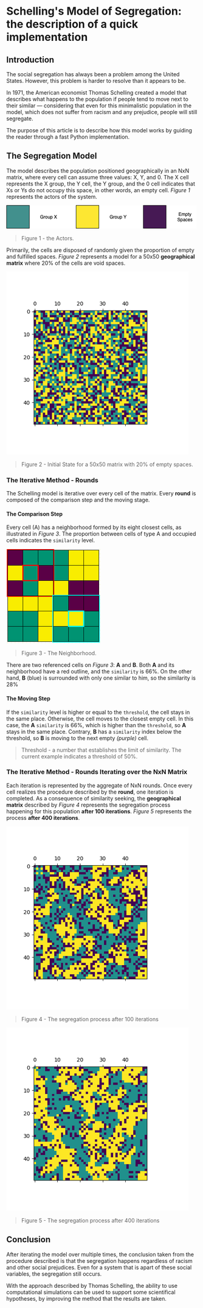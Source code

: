 # Schelling's Model of Segregation: the description of a quick implementation

## Introduction
The social segregation has always been a problem among the United States. However, this problem is harder to resolve than it appears to be.

In 1971, the American economist Thomas Schelling created a model that describes what happens to the population if people tend to move next to their similar — considering that even for this minimalistic population in the model, which does not suffer from racism and any prejudice, people will still segregate.

The purpose of this article is to describe how this model works by guiding the reader through a fast Python implementation.

## The Segregation Model
The model describes the population positioned geographically in an NxN matrix, where every cell can assume three values: X, Y, and 0. The X cell represents the X group, the Y cell, the Y group, and the 0 cell indicates that Xs or Ys do not occupy this space, in other words, an empty cell. _Figure 1_ represents the actors of the system.

![Figure 1 - the Actors](https://github.com/victorgcramos/decentralized-governance-tcc/blob/implementation-description/simulations/schelling-model/images/tcc-governance-diagrams-schelling.png?raw=true)
> Figure 1 - the Actors.

Primarily, the cells are disposed of randomly given the proportion of empty and fulfilled spaces. _Figure 2_ represents a model for a 50x50 **geographical matrix** where 20% of the cells are void spaces.

![Figure 2 - Initial State for a 50x50 matrix with 20% of empty spaces](https://github.com/victorgcramos/decentralized-governance-tcc/blob/implementation-description/simulations/schelling-model/images/50x50-100x-08-before.png?raw=true)
> Figure 2 - Initial State for a 50x50 matrix with 20% of empty spaces.

### The Iterative Method - Rounds
The Schelling model is iterative over every cell of the matrix. Every **round** is composed of the comparison step and the moving stage.

#### The Comparison Step
Every cell (A) has a neighborhood formed by its eight closest cells, as illustrated in _Figure 3_. The proportion between cells of type A and occupied cells indicates the `similarity` level.

![Figure 3 - The Neighborhood](https://github.com/victorgcramos/decentralized-governance-tcc/blob/implementation-description/simulations/schelling-model/images/schelling-iteration-1-neighborhood-1.png?raw=true)

> Figure 3 - The Neighborhood. 


There are two referenced cells on _Figure 3_: **A** and **B**. Both **A** and its neighborhood have a red outline, and the `similarity` is 66%. On the other hand, **B** (blue) is surrounded with only one similar to him, so the similarity is 28%

#### The Moving Step
 If the `similarity` level is higher or equal to the `threshold`, the cell stays in the same place. Otherwise, the cell moves to the closest empty cell. In this case, the **A** `similarity` is 66%, which is higher than the `threshold`, so **A** stays in the same place. Contrary, **B** has a `similarity` index below the threshold, so **B** is moving to the next empty _(purple)_ cell.

 > Threshold - a number that establishes the limit of similarity. The current example indicates a threshold of 50%.

 ### The Iterative Method - Rounds Iterating over the NxN Matrix
 Each iteration is represented by the aggregate of NxN rounds. Once every cell realizes the procedure described by the **round**, one iteration is completed. As a consequence of similarity seeking, the **geographical matrix** described by _Figure 4_ represents the segregation process happening for this population **after 100 iterations**. _Figure 5_ represents the process **after 400 iterations**.

 ![Figure 4 - The segregation process after 100 iterations](https://github.com/victorgcramos/decentralized-governance-tcc/blob/implementation-description/simulations/schelling-model/images/50x50-100x-08-after.png?raw=true)
 > Figure 4 - The segregation process after 100 iterations

 ![Figure 5 - The segregation process after 400 iterations](https://github.com/victorgcramos/decentralized-governance-tcc/blob/implementation-description/simulations/schelling-model/images/50x50-400x-08-after-1.png?raw=true)
 > Figure 5 - The segregation process after 400 iterations

## Conclusion
After iterating the model over multiple times, the conclusion taken from the procedure described is that the segregation happens regardless of racism and other social prejudices. Even for a system that is apart of these social variables, the segregation still occurs.

With the approach described by Thomas Schelling, the ability to use computational simulations can be used to support some scientifical hypotheses, by improving the method that the results are taken.

